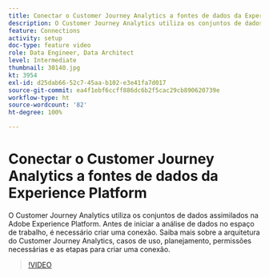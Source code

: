 ```yaml
---
title: Conectar o Customer Journey Analytics a fontes de dados da Experience Platform
description: O Customer Journey Analytics utiliza os conjuntos de dados assimilados na Adobe Experience Platform. Antes de iniciar a análise de dados no espaço de trabalho, é necessário criar uma conexão.
feature: Connections
activity: setup
doc-type: feature video
role: Data Engineer, Data Architect
level: Intermediate
thumbnail: 30140.jpg
kt: 3954
exl-id: d25dab66-52c7-45aa-b102-e3e41fa7d017
source-git-commit: ea4f1ebf6ccff886dc6b2f5cac29cb890620739e
workflow-type: ht
source-wordcount: '82'
ht-degree: 100%

---
```


# Conectar o Customer Journey Analytics a fontes de dados da Experience Platform

O Customer Journey Analytics utiliza os conjuntos de dados assimilados na Adobe Experience Platform. Antes de iniciar a análise de dados no espaço de trabalho, é necessário criar uma conexão. Saiba mais sobre a arquitetura do Customer Journey Analytics, casos de uso, planejamento, permissões necessárias e as etapas para criar uma conexão.

>[!VIDEO](https://video.tv.adobe.com/v/30140/?quality=12&learn=on)
